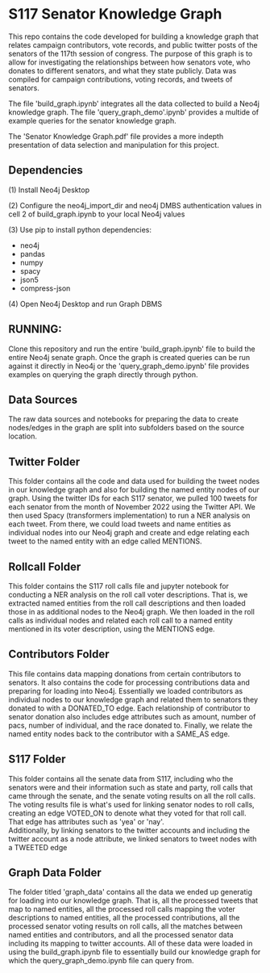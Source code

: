 # S117 Senator Knowledge Graph

This repo contains the code developed for building a knowledge graph that relates campaign contributors, vote records, and public twitter posts of the senators of the 117th session of congress. The purpose of this graph is to allow for investigating the relationships between how senators vote, who donates to different senators, and what they state publicly. Data was compiled for campaign contributions, voting records, and tweets of senators.  

The file 'build_graph.ipynb' integrates all the data collected to build a Neo4j knowledge graph.  The file 'query_graph_demo'.ipynb' provides a 
multide of example queries for the senator knowledge graph.

The 'Senator Knowledge Graph.pdf' file provides a more indepth presentation of data selection and manipulation for this project.

## Dependencies

(1) Install Neo4j Desktop

(2) Configure the neo4j_import_dir and neo4j DMBS authentication values in cell 2 of build_graph.ipynb to your local Neo4j values

(3) Use pip to install python dependencies:
  * neo4j
  * pandas
  * numpy
  * spacy
  * json5
  * compress-json

(4) Open Neo4j Desktop and run Graph DBMS

## RUNNING:

Clone this repository and run the entire 'build_graph.ipynb' file to build the entire Neo4j senate graph. Once the graph is created queries can be run against it directly in Neo4j or the 'query_graph_demo.ipynb' file provides examples on querying the graph directly through python.

## Data Sources

The raw data sources and notebooks for preparing the data to create nodes/edges in the graph are split into subfolders based on the source location.

## Twitter Folder

This folder contains all the code and data used for building the tweet nodes in our knowledge graph
and also for building the named entity nodes of our graph.  Using the twitter IDs for each S117 senator,
we pulled 100 tweets for each senator from the month of November 2022 using the Twitter API.  We then
used Spacy (transformers implementation) to run a NER analysis on each tweet.  From there, we could
load tweets and name entities as individual nodes into our Neo4j graph and create and edge relating 
each tweet to the named entity with an edge called MENTIONS.

## Rollcall Folder

This folder contains the S117 roll calls file and jupyter notebook for conducting a NER analysis on the 
roll call voter descriptions.  That is, we extracted named entities from the roll call descriptions
and then loaded those in as additional nodes to the Neo4j graph.  We then loaded in the roll calls
as individual nodes and related each roll call to a named entity mentioned in its voter description, using
the MENTIONS edge.

## Contributors Folder

This file contains data mapping donations from certain contributors to senators.  It also contains 
the code for processing contributions data and preparing for loading into Neo4j.  Essentially we 
loaded contributors as individual nodes to our knowledge graph and related them to senators they donated
to with a DONATED_TO edge.  Each relationship of contributor to senator donation also includes edge attributes 
such as amount, number of pacs, number of individual, and the race donated to.  Finally, we relate the
named entity nodes back to the contributor with a SAME_AS edge.

## S117 Folder

This folder contains all the senate data from S117, including who the senators were and their information
such as state and party, roll calls that came through the senate, and the senate voting results on all the 
roll calls.  The voting results file is what's used for linking senator nodes to roll calls, creating an 
edge VOTED_ON to denote what they voted for that roll call.  That edge has attributes such as 'yea' or 'nay'.  
Additionally, by linking senators to the twitter accounts and including the twitter account as a node
attribute, we linked senators to tweet nodes with a TWEETED edge

## Graph Data Folder

The folder titled 'graph_data' contains all the data we ended up generatig for loading into our 
knowledge graph.  That is, all the processed tweets that map to named entities, all the processed
roll calls mapping the voter descriptions to named entities, all the processed contributions, all 
the processed senator voting results on roll calls, all the matches between named entities and contributors,
and all the processed senator data including its mapping to twitter accounts.  All of these data were loaded in 
using the build_graph.ipynb file to essentially build our knowledge graph for which the query_graph_demo.ipynb file 
can query from.

